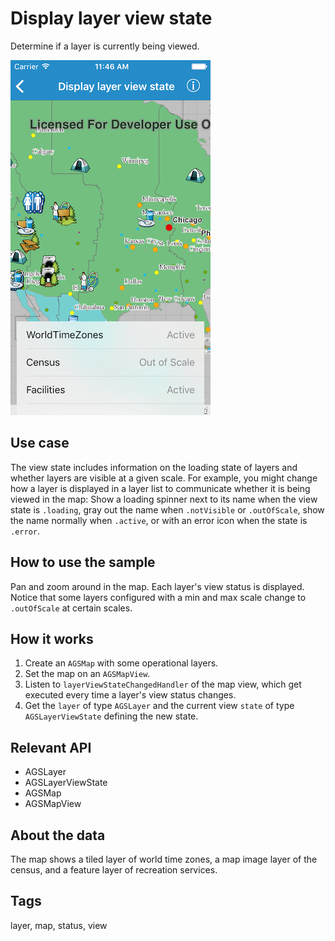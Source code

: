 # Display layer view state

Determine if a layer is currently being viewed.

![Image of display layer view state](display-layer-view-state.png)

## Use case

The view state includes information on the loading state of layers and whether layers are visible at a given scale. For example, you might change how a layer is displayed in a layer list to communicate whether it is being viewed in the map: Show a loading spinner next to its name when the view state is `.loading`, gray out the name when `.notVisible` or `.outOfScale`, show the name normally when `.active`, or with an error icon when the state is `.error`.

## How to use the sample

Pan and zoom around in the map. Each layer's view status is displayed. Notice that some layers configured with a min and max scale change to `.outOfScale` at certain scales.

## How it works

1. Create an `AGSMap` with some operational layers.
2. Set the map on an `AGSMapView`.
3. Listen to `layerViewStateChangedHandler` of the map view, which get executed every time a layer's view status changes.
4. Get the `layer` of type `AGSLayer` and the current view `state` of type `AGSLayerViewState` defining the new state.

## Relevant API

* AGSLayer
* AGSLayerViewState
* AGSMap
* AGSMapView

## About the data

The map shows a tiled layer of world time zones, a map image layer of the census, and a feature layer of recreation services.

## Tags

layer, map, status, view
